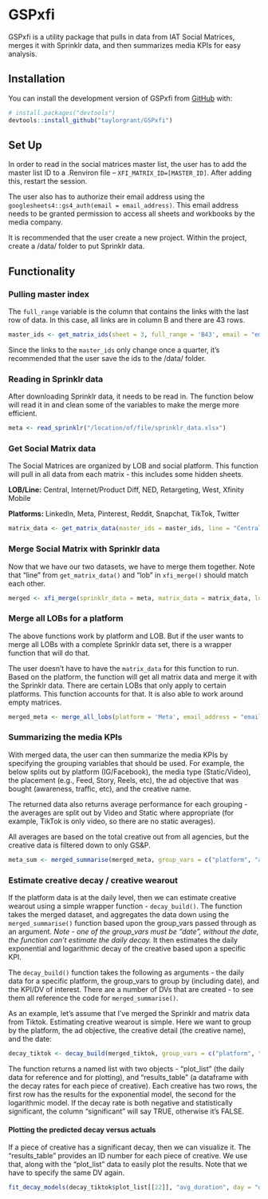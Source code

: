 
<!-- README.md is generated from README.Rmd. Please edit that file -->

# GSPxfi

<!-- badges: start -->
<!-- badges: end -->

GSPxfi is a utility package that pulls in data from IAT Social Matrices,
merges it with Sprinklr data, and then summarizes media KPIs for easy
analysis.

## Installation

You can install the development version of GSPxfi from
[GitHub](https://github.com/) with:

``` r
# install.packages("devtools")
devtools::install_github("taylorgrant/GSPxfi")
```

## Set Up

In order to read in the social matrices master list, the user has to add
the master list ID to a .Renviron file – `XFI_MATRIX_ID=[MASTER_ID]`.
After adding this, restart the session.

The user also has to authorize their email address using the
`googlesheets4::gs4_auth(email = email_address)`. This email address
needs to be granted permission to access all sheets and workbooks by the
media company.

It is recommended that the user create a new project. Within the
project, create a /data/ folder to put Sprinklr data.

## Functionality

### Pulling master index

The `full_range` variable is the column that contains the links with the
last row of data. In this case, all links are in column B and there are
43 rows.

``` r
master_ids <- get_matrix_ids(sheet = 3, full_range = 'B43', email = "email_address")
```

Since the links to the `master_ids` only change once a quarter, it’s
recommended that the user save the ids to the /data/ folder.

### Reading in Sprinklr data

After downloading Sprinklr data, it needs to be read in. The function
below will read it in and clean some of the variables to make the merge
more efficient.

``` r
meta <- read_sprinklr("/location/of/file/sprinklr_data.xlsx")
```

### Get Social Matrix data

The Social Matrices are organized by LOB and social platform. This
function will pull in all data from each matrix - this includes some
hidden sheets.

**LOB/Line:** Central, Internet/Product Diff, NED, Retargeting, West,
Xfinity Mobile

**Platforms:** LinkedIn, Meta, Pinterest, Reddit, Snapchat, TikTok,
Twitter

``` r
matrix_data <- get_matrix_data(master_ids = master_ids, line = "Central", platform = "Meta", email = "email_address")
```

### Merge Social Matrix with Sprinklr data

Now that we have our two datasets, we have to merge them together. Note
that “line” from `get_matrix_data()` and “lob” in `xfi_merge()` should
match each other.

``` r
merged <- xfi_merge(sprinklr_data = meta, matrix_data = matrix_data, lob = "Central")
```

### Merge all LOBs for a platform

The above functions work by platform and LOB. But if the user wants to
merge all LOBs with a complete Sprinklr data set, there is a wrapper
function that will do that.

The user doesn’t have to have the `matrix_data` for this function to
run. Based on the platform, the function will get all matrix data and
merge it with the Sprinklr data. There are certain LOBs that only apply
to certain platforms. This function accounts for that. It is also able
to work around empty matrices.

``` r
merged_meta <- merge_all_lobs(platform = 'Meta', email_address = "email_address", sprinklr_data = meta)
```

### Summarizing the media KPIs

With merged data, the user can then summarize the media KPIs by
specifying the grouping variables that should be used. For example, the
below splits out by platform (IG/Facebook), the media type
(Static/Video), the placement (e.g., Feed, Story, Reels, etc), the ad
objective that was bought (awareness, traffic, etc), and the creative
name.

The returned data also returns average performance for each grouping -
the averages are split out by Video and Static where appropriate (for
example, TikTok is only video, so there are no static averages).

All averages are based on the total creative out from all agencies, but
the creative data is filtered down to only GS&P.

``` r
meta_sum <- merged_summarise(merged_meta, group_vars = c("platform", "ad_media_type", "platform_position", "ad_objective", "creative_detail"))
```

### Estimate creative decay / creative wearout

If the platform data is at the daily level, then we can estimate
creative wearout using a simple wrapper function - `decay_build()`. The
function takes the merged dataset, and aggregates the data down using
the `merged_summarise()` function based upon the group_vars passed
through as an argument. *Note - one of the group_vars must be “date”,
without the date, the function can’t estimate the daily decay.* It then
estimates the daily exponential and logarithmic decay of the creative
based upon a specific KPI.

The `decay_build()` function takes the following as arguments - the
daily data for a specific platform, the group_vars to group by
(including date), and the KPI/DV of interest. There are a number of DVs
that are created - to see them all reference the code for
`merged_summarise()`.

As an example, let’s assume that I’ve merged the Sprinklr and matrix
data from Tiktok. Estimating creative wearout is simple. Here we want to
group by the platform, the ad objective, the creative detail (the
creative name), and the date:

``` r
decay_tiktok <- decay_build(merged_tiktok, group_vars = c("platform", "ad_objective", "creative_detail", "date"), dv = "avg_duration")
```

The function returns a named list with two objects - “plot_list” (the
daily data for reference and for plotting), and “results_table” (a
dataframe with the decay rates for each piece of creative). Each
creative has two rows, the first row has the results for the exponential
model, the second for the logarithmic model. If the decay rate is both
negative and statistically significant, the column “significant” will
say TRUE, otherwise it’s FALSE.

#### Plotting the predicted decay versus actuals

If a piece of creative has a significant decay, then we can visualize
it. The “results_table” provides an ID number for each piece of
creative. We use that, along with the “plot_list” data to easily plot
the results. Note that we have to specify the same DV again.

``` r
fit_decay_models(decay_tiktok$plot_list[[22]], "avg_duration", day = "day", plot = TRUE)
```

